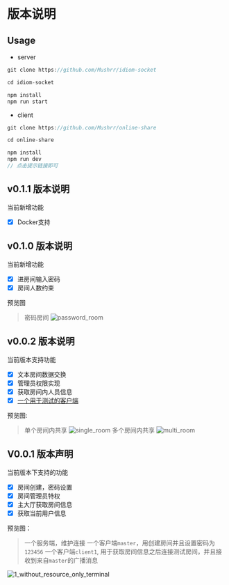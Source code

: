 # 版本说明

## Usage

- server

```javascript
git clone https://github.com/Mushrr/idiom-socket

cd idiom-socket

npm install
npm run start
```

- client

```javascript
git clone https://github.com/Mushrr/online-share

cd online-share

npm install
npm run dev
// 点击提示链接即可
```

## v0.1.1 版本说明

当前新增功能

- [X] Docker支持

## v0.1.0 版本说明

当前新增功能

- [X] 进房间输入密码
- [X] 房间人数约束

预览图
> 密码房间
![password_room](./screenshots/screen_shots_2.gif)

## v0.0.2 版本说明

当前版本支持功能

- [X] 文本房间数据交换
- [X] 管理员权限实现
- [X] 获取房间内人员信息
- [X] [一个用于测试的客户端](https://github.com/Mushrr/online-share)

预览图:
> 单个房间内共享
![single_room](./screenshots/single_room.gif)
> 多个房间内共享
![multi_room](./screenshots/multi_room.gif)

## V0.0.1 版本声明

当前版本下支持的功能

- [X] 房间创建，密码设置
- [X] 房间管理员特权
- [X] 主大厅获取房间信息
- [X] 获取当前用户信息

预览图：
> 一个服务端，维护连接
> 一个客户端`master`，用创建房间并且设置密码为 `123456`
> 一个客户端`client1`, 用于获取房间信息之后连接测试房间，并且接收到来自`master`的广播消息

![1_without_resource_only_terminal](./screenshots/v0.0.1_without_resource_only_terminal.gif)
